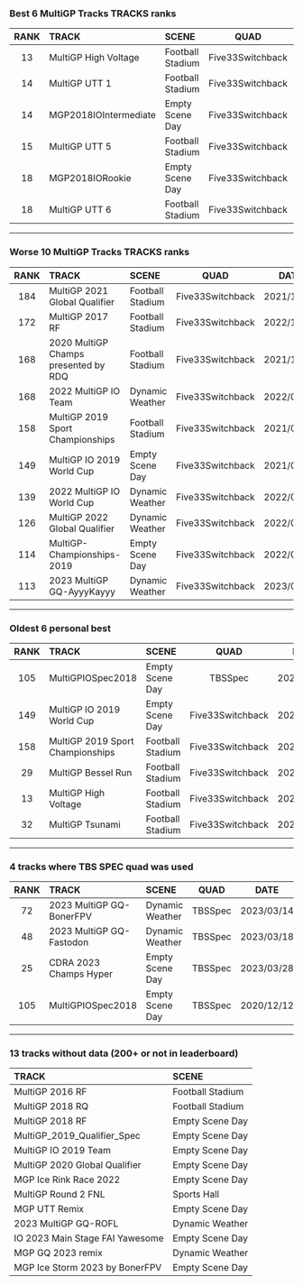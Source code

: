 ### Best 6 MultiGP Tracks TRACKS ranks
|RANK|TRACK|SCENE|QUAD|DATE|
|:---:|:---|:---|:---:|:---:|
|13|MultiGP High Voltage|Football Stadium|Five33Switchback|2021/07/15|
|14|MultiGP UTT 1|Football Stadium|Five33Switchback|2021/09/16|
|14|MGP2018IOIntermediate|Empty Scene Day|Five33Switchback|2021/10/10|
|15|MultiGP UTT 5|Football Stadium|Five33Switchback|2021/09/16|
|18|MGP2018IORookie|Empty Scene Day|Five33Switchback|2021/10/10|
|18|MultiGP UTT 6|Football Stadium|Five33Switchback|2021/09/16|
---
### Worse 10 MultiGP Tracks TRACKS ranks
|RANK|TRACK|SCENE|QUAD|DATE|
|:---:|:---|:---|:---:|:---:|
|184|MultiGP 2021 Global Qualifier|Football Stadium|Five33Switchback|2021/10/02|
|172|MultiGP 2017 RF|Football Stadium|Five33Switchback|2022/11/08|
|168|2020 MultiGP Champs presented by RDQ|Football Stadium|Five33Switchback|2021/12/10|
|168|2022 MultiGP IO Team|Dynamic Weather|Five33Switchback|2022/08/13|
|158|MultiGP 2019 Sport Championships|Football Stadium|Five33Switchback|2021/02/20|
|149|MultiGP IO 2019 World Cup|Empty Scene Day|Five33Switchback|2021/02/03|
|139|2022 MultiGP IO World Cup|Dynamic Weather|Five33Switchback|2022/06/01|
|126|MultiGP 2022 Global Qualifier|Dynamic Weather|Five33Switchback|2022/04/23|
|114|MultiGP-Championships-2019|Empty Scene Day|Five33Switchback|2022/04/19|
|113|2023 MultiGP GQ-AyyyKayyy|Dynamic Weather|Five33Switchback|2023/03/22|
---
### Oldest 6 personal best
|RANK|TRACK|SCENE|QUAD|DATE|
|:---:|:---|:---|:---:|:---:|
|105|MultiGPIOSpec2018|Empty Scene Day|TBSSpec|2020/12/12|
|149|MultiGP IO 2019 World Cup|Empty Scene Day|Five33Switchback|2021/02/03|
|158|MultiGP 2019 Sport Championships|Football Stadium|Five33Switchback|2021/02/20|
|29|MultiGP Bessel Run|Football Stadium|Five33Switchback|2021/07/15|
|13|MultiGP High Voltage|Football Stadium|Five33Switchback|2021/07/15|
|32|MultiGP Tsunami|Football Stadium|Five33Switchback|2021/07/15|
---
### 4 tracks where TBS SPEC quad was used
|RANK|TRACK|SCENE|QUAD|DATE|
|:---:|:---|:---|:---:|:---:|
|72|2023 MultiGP GQ-BonerFPV|Dynamic Weather|TBSSpec|2023/03/14|
|48|2023 MultiGP GQ-Fastodon|Dynamic Weather|TBSSpec|2023/03/18|
|25|CDRA 2023  Champs Hyper|Empty Scene Day|TBSSpec|2023/03/28|
|105|MultiGPIOSpec2018|Empty Scene Day|TBSSpec|2020/12/12|
---
### 13 tracks without data (200+ or not in leaderboard)
|TRACK|SCENE|
|:---|:---|
|MultiGP 2016 RF|Football Stadium|
|MultiGP 2018 RQ|Football Stadium|
|MultiGP 2018 RF|Empty Scene Day|
|MultiGP_2019_Qualifier_Spec|Empty Scene Day|
|MultiGP IO 2019 Team|Empty Scene Day|
|MultiGP 2020 Global Qualifier|Empty Scene Day|
|MGP Ice Rink Race 2022|Empty Scene Day|
|MultiGP Round 2 FNL|Sports Hall|
|MGP UTT Remix|Empty Scene Day|
|2023 MultiGP GQ-ROFL|Dynamic Weather|
|IO 2023 Main Stage FAI Yawesome|Empty Scene Day|
|MGP GQ 2023 remix|Dynamic Weather|
|MGP Ice Storm 2023 by BonerFPV|Empty Scene Day|
